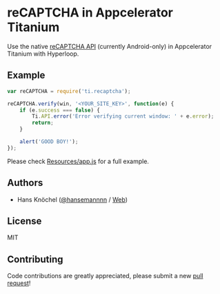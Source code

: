 # reCAPTCHA in Appcelerator Titanium

Use the native [reCAPTCHA API](https://developer.android.com/training/safetynet/recaptcha.html) (currently Android-only) in Appcelerator Titanium with Hyperloop.

## Example
```js
var reCAPTCHA = require('ti.recaptcha');

reCAPTCHA.verify(win, '<YOUR_SITE_KEY>', function(e) {
    if (e.success === false) {
        Ti.API.error('Error verifying current window: ' + e.error);
        return;
    }

    alert('GOOD BOY!');
});
```
Please check [Resources/app.js](./Resources/app.js) for a full example.

## Authors
- Hans Knöchel ([@hansemannnn](https://twitter.com/hansemannnn) / [Web](http://hans-knoechel.de))

## License
MIT

## Contributing
Code contributions are greatly appreciated, please submit a new [pull request](https://github.com/hansemannn/titanium-recaptcha/pull/new/master)!

